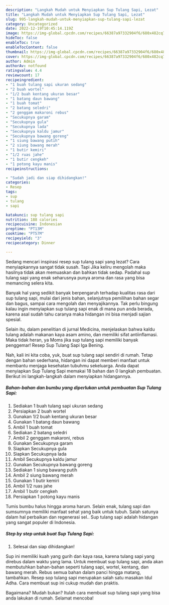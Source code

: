 ```yaml
---
description: "Langkah Mudah untuk Menyiapkan Sup Tulang Sapi, Lezat"
title: "Langkah Mudah untuk Menyiapkan Sup Tulang Sapi, Lezat"
slug: 995-langkah-mudah-untuk-menyiapkan-sup-tulang-sapi-lezat
category: Uncategorized
date: 2022-12-19T10:45:14.119Z
image: https://img-global.cpcdn.com/recipes/66387a97332904f6/680x482cq70/sup-tulang-sapi-foto-resep-utama.jpg
hideToc: false
enableToc: true
enableTocContent: false
thumbnail: https://img-global.cpcdn.com/recipes/66387a97332904f6/680x482cq70/sup-tulang-sapi-foto-resep-utama.jpg
cover: https://img-global.cpcdn.com/recipes/66387a97332904f6/680x482cq70/sup-tulang-sapi-foto-resep-utama.jpg
author: Admin
authorAv: notfound
ratingvalue: 4.4
reviewcount: 17
recipeingredient:
- "1 buah tulang sapi ukuran sedang"
- "2 buah wortel"
- "1/2 buah kentang ukuran besar"
- "1 batang daun bawang"
- "1 buah tomat"
- "2 batang seledri"
- "2 genggam makaroni rebus"
- "Secukupnya garam"
- "Secukupnya gula"
- "Secukupnya lada"
- "Secukupnya kaldu jamur"
- "Secukupnya bawang goreng"
- "1 siung bawang putih"
- "2 siung bawang merah"
- "1 butir kemiri"
- "1/2 ruas jahe"
- "1 butir cengkeh"
- "1 potong kayu manis"
recipeinstructions:

- "Sudah jadi dan siap dihidangkan!"
categories:
- Resep
tags:
- sup
- tulang
- sapi

katakunci: sup tulang sapi 
nutrition: 188 calories
recipecuisine: Indonesian
preptime: "PT13M"
cooktime: "PT57M"
recipeyield: "3"
recipecategory: Dinner

---
```



Sedang mencari inspirasi resep sup tulang sapi yang lezat? Cara menyiapkannya sangat tidak susah. Tapi Jika keliru mengolah maka hasilnya tidak akan memuaskan dan bahkan tidak sedap. Padahal sup tulang sapi yang enak seharusnya punya aroma dan rasa yang bisa memancing selera kita.


Banyak hal yang sedikit banyak berpengaruh terhadap kualitas rasa dari sup tulang sapi, mulai dari jenis bahan, selanjutnya pemilihan bahan segar dan bagus, sampai cara mengolah dan menyajikannya. Tak perlu bingung kalau ingin menyiapkan sup tulang sapi enak di mana pun anda berada, karena asal sudah tahu caranya maka hidangan ini bisa menjadi sajian spesial.

Selain itu, dalam penelitian di jurnal Medicina, menjelaskan bahwa kaldu tulang adalah makanan kaya asam amino, dan memiliki sifat antiinflamasi. Maka tidak heran, ya Moms jika sup tulang sapi memiliki banyak penggemar! Resep Sup Tulang Sapi Iga Bening.


Nah, kali ini kita coba, yuk, buat sup tulang sapi sendiri di rumah. Tetap dengan bahan sederhana, hidangan ini dapat memberi manfaat untuk membantu menjaga kesehatan tubuhmu sekeluarga. Anda dapat menyiapkan Sup Tulang Sapi memakai 18 bahan dan 0 langkah pembuatan. Berikut ini langkah-langkah dalam menyiapkan hidangannya.

<!--inarticleads1-->

##### Bahan-bahan dan bumbu yang diperlukan untuk pembuatan Sup Tulang Sapi:

1. Sediakan 1 buah tulang sapi ukuran sedang
1. Persiapkan 2 buah wortel
1. Gunakan 1/2 buah kentang ukuran besar
1. Gunakan 1 batang daun bawang
1. Ambil 1 buah tomat
1. Sediakan 2 batang seledri
1. Ambil 2 genggam makaroni, rebus
1. Gunakan Secukupnya garam
1. Siapkan Secukupnya gula
1. Siapkan Secukupnya lada
1. Ambil Secukupnya kaldu jamur
1. Gunakan Secukupnya bawang goreng
1. Sediakan 1 siung bawang putih
1. Ambil 2 siung bawang merah
1. Gunakan 1 butir kemiri
1. Ambil 1/2 ruas jahe
1. Ambil 1 butir cengkeh
1. Persiapkan 1 potong kayu manis


Tumis bumbu halus hingga aroma harum. Selain enak, tulang sapi dan sumsumnya memiliki manfaat sehat yang baik untuk tubuh. Salah satunya dalam hal perbaikan dan regenerasi sel.. Sup tulang sapi adalah hidangan yang sangat populer di Indonesia. 

<!--inarticleads2-->

##### Step by step untuk buat Sup Tulang Sapi:


1. Selesai dan siap dihidangkan!

Sup ini memiliki kuah yang gurih dan kaya rasa, karena tulang sapi yang direbus dalam waktu yang lama. Untuk membuat sup tulang sapi, anda akan membutuhkan bahan-bahan seperti tulang sapi, wortel, kentang, dan bawang merah. Rebus semua bahan dalam panci hingga matang, tambahkan. Resep sop tulang sapi merupakan salah satu masakan Idul Adha. Cara membuat sup ini cukup mudah dan praktis. 

Bagaimana? Mudah bukan? Itulah cara membuat sup tulang sapi yang bisa anda lakukan di rumah. Selamat mencoba!
